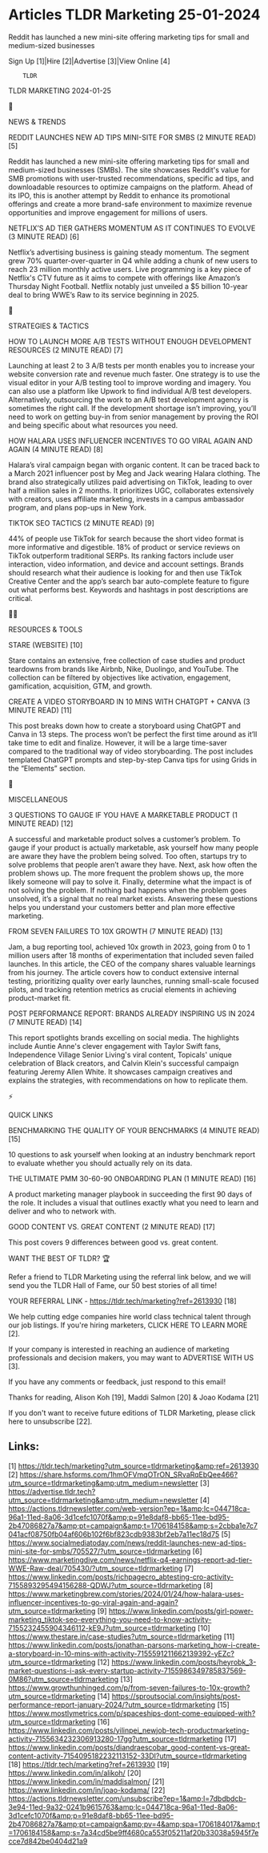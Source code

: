 # Articles TLDR Marketing 25-01-2024

Reddit has launched a new mini-site offering marketing tips for small
and medium-sized businesses  

Sign Up [1]|Hire [2]|Advertise [3]|View Online [4] 

		TLDR 

TLDR MARKETING 2024-01-25

📱 

NEWS & TRENDS

 REDDIT LAUNCHES NEW AD TIPS MINI-SITE FOR SMBS (2 MINUTE READ) [5] 

 Reddit has launched a new mini-site offering marketing tips for small
and medium-sized businesses (SMBs). The site showcases Reddit's value
for SMB promotions with user-trusted recommendations, specific ad
tips, and downloadable resources to optimize campaigns on the
platform. Ahead of its IPO, this is another attempt by Reddit to
enhance its promotional offerings and create a more brand-safe
environment to maximize revenue opportunities and improve engagement
for millions of users. 

 NETFLIX’S AD TIER GATHERS MOMENTUM AS IT CONTINUES TO EVOLVE (3
MINUTE READ) [6] 

 Netflix’s advertising business is gaining steady momentum. The
segment grew 70% quarter-over-quarter in Q4 while adding a chunk of
new users to reach 23 million monthly active users. Live programming
is a key piece of Netflix's CTV future as it aims to compete with
offerings like Amazon’s Thursday Night Football. Netflix notably
just unveiled a $5 billion 10-year deal to bring WWE’s Raw to its
service beginning in 2025. 

🚀 

STRATEGIES & TACTICS

 HOW TO LAUNCH MORE A/B TESTS WITHOUT ENOUGH DEVELOPMENT RESOURCES (2
MINUTE READ) [7] 

 Launching at least 2 to 3 A/B tests per month enables you to increase
your website conversion rate and revenue much faster. One strategy is
to use the visual editor in your A/B testing tool to improve wording
and imagery. You can also use a platform like Upwork to find
individual A/B test developers. Alternatively, outsourcing the work to
an A/B test development agency is sometimes the right call. If the
development shortage isn’t improving, you’ll need to work on
getting buy-in from senior management by proving the ROI and being
specific about what resources you need. 

 HOW HALARA USES INFLUENCER INCENTIVES TO GO VIRAL AGAIN AND AGAIN (4
MINUTE READ) [8] 

 Halara’s viral campaign began with organic content. It can be
traced back to a March 2021 influencer post by Meg and Jack wearing
Halara clothing. The brand also strategically utilizes paid
advertising on TikTok, leading to over half a million sales in 2
months. It prioritizes UGC, collaborates extensively with creators,
uses affiliate marketing, invests in a campus ambassador program, and
plans pop-ups in New York. 

 TIKTOK SEO TACTICS (2 MINUTE READ) [9] 

 44% of people use TikTok for search because the short video format is
more informative and digestible. 18% of product or service reviews on
TikTok outperform traditional SERPs. Its ranking factors include user
interaction, video information, and device and account settings.
Brands should research what their audience is looking for and then use
TikTok Creative Center and the app’s search bar auto-complete
feature to figure out what performs best. Keywords and hashtags in
post descriptions are critical. 

🧑‍💻 

RESOURCES & TOOLS

 STARE (WEBSITE) [10] 

 Stare contains an extensive, free collection of case studies and
product teardowns from brands like Airbnb, Nike, Duolingo, and
YouTube. The collection can be filtered by objectives like activation,
engagement, gamification, acquisition, GTM, and growth. 

 CREATE A VIDEO STORYBOARD IN 10 MINS WITH CHATGPT + CANVA (3 MINUTE
READ) [11] 

 This post breaks down how to create a storyboard using ChatGPT and
Canva in 13 steps. The process won’t be perfect the first time
around as it’ll take time to edit and finalize. However, it will be
a large time-saver compared to the traditional way of video
storyboarding. The post includes templated ChatGPT prompts and
step-by-step Canva tips for using Grids in the “Elements” section.


🎁 

MISCELLANEOUS

 3 QUESTIONS TO GAUGE IF YOU HAVE A MARKETABLE PRODUCT (1 MINUTE READ)
[12] 

 A successful and marketable product solves a customer’s problem. To
gauge if your product is actually marketable, ask yourself how many
people are aware they have the problem being solved. Too often,
startups try to solve problems that people aren’t aware they have.
Next, ask how often the problem shows up. The more frequent the
problem shows up, the more likely someone will pay to solve it.
Finally, determine what the impact is of not solving the problem. If
nothing bad happens when the problem goes unsolved, it’s a signal
that no real market exists. Answering these questions helps you
understand your customers better and plan more effective marketing. 

 FROM SEVEN FAILURES TO 10X GROWTH (7 MINUTE READ) [13] 

 Jam, a bug reporting tool, achieved 10x growth in 2023, going from 0
to 1 million users after 18 months of experimentation that included
seven failed launches. In this article, the CEO of the company shares
valuable learnings from his journey. The article covers how to conduct
extensive internal testing, prioritizing quality over early launches,
running small-scale focused pilots, and tracking retention metrics as
crucial elements in achieving product-market fit. 

 POST PERFORMANCE REPORT: BRANDS ALREADY INSPIRING US IN 2024 (7
MINUTE READ) [14] 

 This report spotlights brands excelling on social media. The
highlights include Auntie Anne's clever engagement with Taylor Swift
fans, Independence Village Senior Living's viral content, Topicals'
unique celebration of Black creators, and Calvin Klein's successful
campaign featuring Jeremy Allen White. It showcases campaign creatives
and explains the strategies, with recommendations on how to replicate
them. 

⚡ 

QUICK LINKS

 BENCHMARKING THE QUALITY OF YOUR BENCHMARKS (4 MINUTE READ) [15] 

 10 questions to ask yourself when looking at an industry benchmark
report to evaluate whether you should actually rely on its data. 

 THE ULTIMATE PMM 30-60-90 ONBOARDING PLAN (1 MINUTE READ) [16] 

 A product marketing manager playbook in succeeding the first 90 days
of the role. It includes a visual that outlines exactly what you need
to learn and deliver and who to network with. 

 GOOD CONTENT VS. GREAT CONTENT (2 MINUTE READ) [17] 

 This post covers 9 differences between good vs. great content. 

WANT THE BEST OF TLDR? 🏆

Refer a friend to TLDR Marketing using the referral link below, and we
will send you the TLDR Hall of Fame, our 50 best stories of all time!

YOUR REFERRAL LINK - https://tldr.tech/marketing?ref=2613930 [18]

 We help cutting edge companies hire world class technical talent
through our job listings. If you're hiring marketers, CLICK HERE TO
LEARN MORE [2]. 

If your company is interested in reaching an audience of marketing
professionals and decision makers, you may want to ADVERTISE WITH US
[3]. 

If you have any comments or feedback, just respond to this email! 

Thanks for reading, 
Alison Koh [19], Maddi Salmon [20] & Joao Kodama [21] 

If you don't want to receive future editions of TLDR Marketing,
please click here to unsubscribe [22]. 

 

Links:
------
[1] https://tldr.tech/marketing?utm_source=tldrmarketing&amp;ref=2613930
[2] https://share.hsforms.com/1hmOFVmqOTrON_SRvaRqEbQee466?utm_source=tldrmarketing&amp;utm_medium=newsletter
[3] https://advertise.tldr.tech?utm_source=tldrmarketing&amp;utm_medium=newsletter
[4] https://actions.tldrnewsletter.com/web-version?ep=1&amp;lc=044718ca-96a1-11ed-8a06-3d1cefc1070f&amp;p=91e8daf8-bb65-11ee-bd95-2b47086827a7&amp;pt=campaign&amp;t=1706184158&amp;s=2cbba1e7c7041acf08750fb04af606b102f6bf823cdb9383bf2eb7a11ec18d75
[5] https://www.socialmediatoday.com/news/reddit-launches-new-ad-tips-mini-site-for-smbs/705527/?utm_source=tldrmarketing
[6] https://www.marketingdive.com/news/netflix-q4-earnings-report-ad-tier-WWE-Raw-deal/705430/?utm_source=tldrmarketing
[7] https://www.linkedin.com/posts/richpagecro_abtesting-cro-activity-7155893295494156288-QDWJ?utm_source=tldrmarketing
[8] https://www.marketingbrew.com/stories/2024/01/24/how-halara-uses-influencer-incentives-to-go-viral-again-and-again?utm_source=tldrmarketing
[9] https://www.linkedin.com/posts/girl-power-marketing_tiktok-seo-everything-you-need-to-know-activity-7155232455904346112-kE9J?utm_source=tldrmarketing
[10] https://www.thestare.in/case-studies?utm_source=tldrmarketing
[11] https://www.linkedin.com/posts/jonathan-parsons-marketing_how-i-create-a-storyboard-in-10-mins-with-activity-7155591211662139392-yEZc?utm_source=tldrmarketing
[12] https://www.linkedin.com/posts/heyrobk_3-market-questions-i-ask-every-startup-activity-7155986349785837569-0M86?utm_source=tldrmarketing
[13] https://www.growthunhinged.com/p/from-seven-failures-to-10x-growth?utm_source=tldrmarketing
[14] https://sproutsocial.com/insights/post-performance-report-january-2024/?utm_source=tldrmarketing
[15] https://www.mostlymetrics.com/p/spaceships-dont-come-equipped-with?utm_source=tldrmarketing
[16] https://www.linkedin.com/posts/yilinpei_newjob-tech-productmarketing-activity-7155634232306913280-17gg?utm_source=tldrmarketing
[17] https://www.linkedin.com/posts/diandraescobar_good-content-vs-great-content-activity-7154095182232113152-33DI?utm_source=tldrmarketing
[18] https://tldr.tech/marketing?ref=2613930
[19] https://www.linkedin.com/in/alikoh/
[20] https://www.linkedin.com/in/maddisalmon/
[21] https://www.linkedin.com/in/joao-kodama/
[22] https://actions.tldrnewsletter.com/unsubscribe?ep=1&amp;l=7dbdbdcb-3e94-11ed-9a32-0241b9615763&amp;lc=044718ca-96a1-11ed-8a06-3d1cefc1070f&amp;p=91e8daf8-bb65-11ee-bd95-2b47086827a7&amp;pt=campaign&amp;pv=4&amp;spa=1706184017&amp;t=1706184158&amp;s=7a34cd5be9ff4680ca553f05211af20b33038a5945f7ecce7d842be0404d21a9